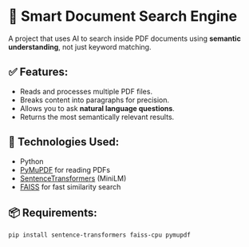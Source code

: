 # 🔎 Smart Document Search Engine

A project that uses AI to search inside PDF documents using **semantic understanding**, not just keyword matching.

## ✅ Features:
- Reads and processes multiple PDF files.
- Breaks content into paragraphs for precision.
- Allows you to ask **natural language questions**.
- Returns the most semantically relevant results.

## 🧠 Technologies Used:
- Python
- [PyMuPDF](https://pymupdf.readthedocs.io/en/latest/) for reading PDFs
- [SentenceTransformers](https://www.sbert.net/) (MiniLM)
- [FAISS](https://github.com/facebookresearch/faiss) for fast similarity search

## 📦 Requirements:
```bash
pip install sentence-transformers faiss-cpu pymupdf
